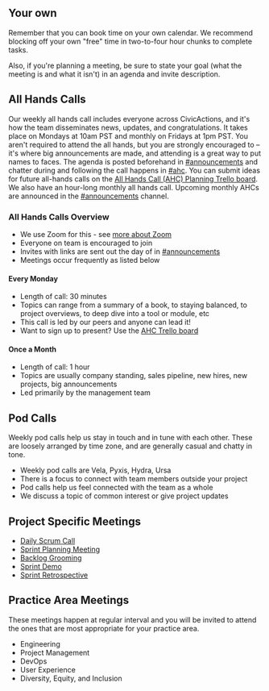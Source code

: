 ## Your own

Remember that you can book time on your own calendar. We recommend blocking off your own "free" time in two-to-four hour chunks to complete tasks.

Also, if you're planning a meeting, be sure to state your goal (what the meeting is and what it isn't) in an agenda and invite description.

## All Hands Calls

Our weekly all hands call includes everyone across CivicActions, and it's how the team disseminates news, updates, and congratulations. It takes place on Mondays at 10am PST and monthly on Fridays at 1pm PST. You aren't required to attend the all hands, but you are strongly encouraged to – it's where big announcements are made, and attending is a great way to put names to faces. The agenda is posted beforehand in [#announcements](https://civicactions.slack.com/messages/announcements) and chatter during and following the call happens in [#ahc](https://civicactions.slack.com/messages/ahc). You can submit ideas for future all-hands calls on the [All Hands Call (AHC) Planning Trello board](https://trello.com/b/Yj3XOSWD/all-hands-call-ahc-planning). We also have an hour-long monthly all hands call. Upcoming monthly AHCs are announced in the [#announcements](https://civicactions.slack.com/messages/announcements) channel.

### All Hands Calls Overview

* We use Zoom for this - see [more about Zoom](../../04-how-we-work/tools/zoom.md)
* Everyone on team is encouraged to join
* Invites with links are sent out the day of in [#announcements](https://civicactions.slack.com/messages/announcements)
* Meetings occur frequently as listed below

#### Every Monday

* Length of call: 30 minutes
* Topics can range from a summary of a book, to staying balanced, to project overviews, to deep dive into a tool or module, etc
* This call is led by our peers and anyone can lead it!
* Want to sign up to present? Use the [AHC Trello board](https://trello.com/b/Yj3XOSWD/all-hands-call-ahc-planning)

#### Once a Month

* Length of call: 1 hour
* Topics are usually company standing, sales pipeline, new hires, new projects, big announcements
* Led primarily by the management team

## Pod Calls

Weekly pod calls help us stay in touch and in tune with each other. These are loosely arranged by time zone, and are generally casual and chatty in tone.

* Weekly pod calls are Vela, Pyxis, Hydra, Ursa
* There is a focus to connect with team members outside your project
* Pod calls help us feel connected with the team as a whole
* We discuss a topic of common interest or give project updates

## Project Specific Meetings

* [Daily Scrum Call](../../04-how-we-work/agile-practices/daily-scrum-calls.md)
* [Sprint Planning Meeting](../../04-how-we-work/agile-practices/sprint-planning-meetings.md)
* [Backlog Grooming](../../04-how-we-work/agile-practices/backlog-grooming.md)
* [Sprint Demo](../../04-how-we-work/agile-practices/sprint-demo.md)
* [Sprint Retrospective](../../04-how-we-work/agile-practices/sprint-retrospectives.md)

## Practice Area Meetings

These meetings happen at regular interval and you will be invited to attend the ones that are most appropriate for your practice area.

* Engineering 
* Project Management
* DevOps
* User Experience 
* Diversity, Equity, and Inclusion
